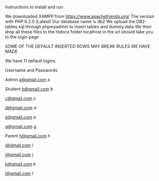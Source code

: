 Instructions to install and run

We downloaded XAMPP from https://www.apachefriends.org/
The version with PHP 8.2.0 (Latest)
Our database name is db2
We upload the DB2-tables.sql through phpmyadmin to insert tables and dummy data
We then drop all these files to the htdocs folder
localhost in the url should take you to the login page

SOME OF THE DEFAULT INSERTED ROWS MAY BREAK RULES WE HAVE MADE

We have 11 default logins.

Username and Passwords

Admin
a@gmail.com
a

Student
b@gmail.com
b

c@gmail.com
c

d@gmail.com
d

e@gmail.com
e

g@gmail.com
g

Parent
h@gmail.com
h

i@gmail.com
i

j@gmail.com
j

k@gmail.com
k

l@gmail.com
l
